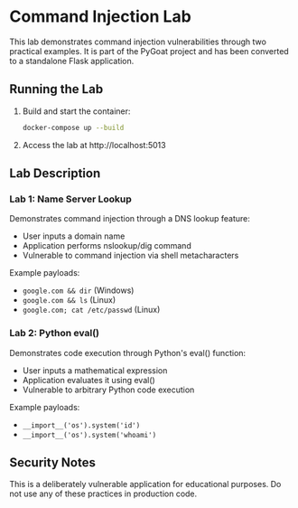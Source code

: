 # Command Injection Lab

This lab demonstrates command injection vulnerabilities through two practical examples. It is part of the PyGoat project and has been converted to a standalone Flask application.

## Running the Lab

1. Build and start the container:
   ```bash
   docker-compose up --build
   ```

2. Access the lab at http://localhost:5013

## Lab Description

### Lab 1: Name Server Lookup
Demonstrates command injection through a DNS lookup feature:
- User inputs a domain name
- Application performs nslookup/dig command
- Vulnerable to command injection via shell metacharacters

Example payloads:
- `google.com && dir` (Windows)
- `google.com && ls` (Linux)
- `google.com; cat /etc/passwd` (Linux)

### Lab 2: Python eval()
Demonstrates code execution through Python's eval() function:
- User inputs a mathematical expression
- Application evaluates it using eval()
- Vulnerable to arbitrary Python code execution

Example payloads:
- `__import__('os').system('id')`
- `__import__('os').system('whoami')`

## Security Notes
This is a deliberately vulnerable application for educational purposes. Do not use any of these practices in production code.
